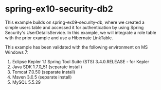 spring-ex10-security-db2
======================

This example builds on spring-ex09-security-db, where we created a simple users table and accessed it for authentication by using Spring Security's UserDetailsService.  In this example, we will integrate a role table with the prior example and use a Hibernate LinkTable.

This example has been validated with the following environment on MS Windows 7:

1. Eclipse Kepler
   1.1 Spring Tool Suite (STS) 3.4.0.RELEASE - for Kepler
2. Java SDK 1.7.0_51 (separate install)
3. Tomcat 7.0.50 (separate install)
4. Maven 3.0.5 (separate install)
5. MySQL 5.5.29
